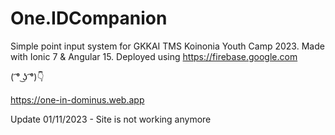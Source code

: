 # One.IDCompanion

Simple point input system for GKKAI TMS Koinonia Youth Camp 2023. Made with Ionic 7 & Angular 15. Deployed using https://firebase.google.com

( ͡° ͜ʖ ͡°)👇

https://one-in-dominus.web.app

Update 01/11/2023 - Site is not working anymore

